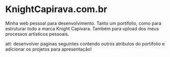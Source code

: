 # KnightCapirava.com.br

 Minha web pessoal para desenvolvimento.
 Tanto um portifolio, como para estruturar todo a marca Knight Capivara.
 Também para upload dos meus processos artisticos pessoais.

 att: desenvolver paginas seguintes contendo outros atribulos do portifolio e adicionar os projetos para apresentação!